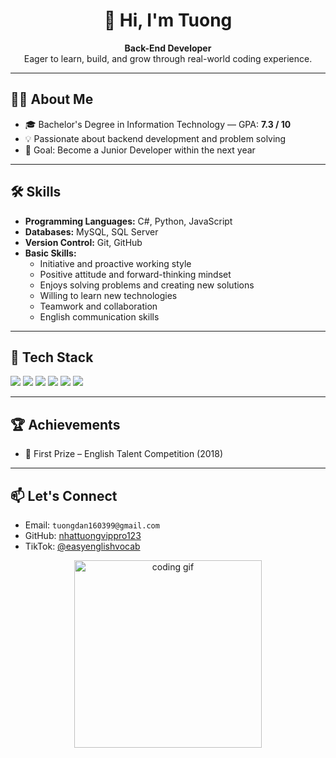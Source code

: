 <h1 align="center">👋 Hi, I'm Tuong</h1>

<p align="center">
  <strong>Back-End Developer</strong><br/>
  Eager to learn, build, and grow through real-world coding experience.
</p>

<hr/>

<h2>🧑‍💻 About Me</h2>

<ul>
  <li>🎓 Bachelor's Degree in Information Technology — GPA: <strong>7.3 / 10</strong></li>
  <li>💡 Passionate about backend development and problem solving</li>
  <li>🎯 Goal: Become a Junior Developer within the next year</li>
</ul>

<hr/>

<h2>🛠 Skills</h2>

<ul>
  <li><strong>Programming Languages:</strong> C#, Python, JavaScript</li>
  <li><strong>Databases:</strong> MySQL, SQL Server</li>
  <li><strong>Version Control:</strong> Git, GitHub</li>
  <li><strong>Basic Skills:</strong>
    <ul>
      <li>Initiative and proactive working style</li>
      <li>Positive attitude and forward-thinking mindset</li>
      <li>Enjoys solving problems and creating new solutions</li>
      <li>Willing to learn new technologies</li>
      <li>Teamwork and collaboration</li>
      <li>English communication skills</li>
    </ul>
  </li>
</ul>

<hr/>

<h2>🔧 Tech Stack</h2>

<p>
  <img src="https://img.shields.io/badge/Python-3776AB?style=for-the-badge&logo=python&logoColor=white"/>
  <img src="https://img.shields.io/badge/JavaScript-F7DF1E?style=for-the-badge&logo=javascript&logoColor=black"/>
  <img src="https://img.shields.io/badge/MySQL-4479A1?style=for-the-badge&logo=mysql&logoColor=white"/>
  <img src="https://img.shields.io/badge/SQL_Server-CC2927?style=for-the-badge&logo=microsoft-sql-server&logoColor=white"/>
  <img src="https://img.shields.io/badge/Git-F05032?style=for-the-badge&logo=git&logoColor=white"/>
  <img src="https://img.shields.io/badge/GitHub-181717?style=for-the-badge&logo=github&logoColor=white"/>
</p>

<hr/>

<h2>🏆 Achievements</h2>

<ul>
  <li>🥇 First Prize – English Talent Competition (2018)</li>
</ul>

<hr/>

<h2>📫 Let's Connect</h2>

<ul>
  <li>Email: <code>tuongdan160399@gmail.com</code></li>
  <li>GitHub: <a href="https://github.com/nhattuongvippro123">nhattuongvippro123</a></li>
  <li>TikTok: <a href="https://www.tiktok.com/@easyenglishvocab">@easyenglishvocab</a></li>
</ul>

<p align="center">
  <img src="https://media.giphy.com/media/qgQUggAC3Pfv687qPC/giphy.gif" width="300" alt="coding gif"/>
</p>
